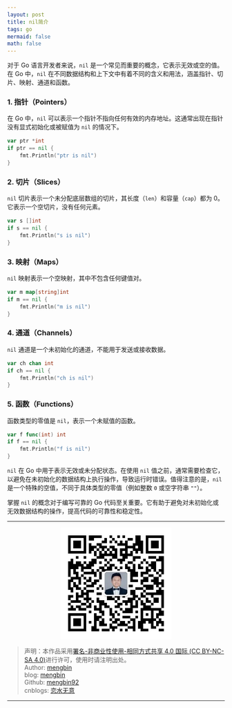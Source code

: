 ```yaml
---
layout: post
title: nil简介
tags: go
mermaid: false
math: false
---  
```


对于 Go 语言开发者来说，`nil` 是一个常见而重要的概念，它表示无效或空的值。在 Go 中，`nil` 在不同数据结构和上下文中有着不同的含义和用法，涵盖指针、切片、映射、通道和函数。

### 1. **指针（Pointers）**

在 Go 中，`nil` 可以表示一个指针不指向任何有效的内存地址。这通常出现在指针没有显式初始化或被赋值为 `nil` 的情况下。

```go
var ptr *int
if ptr == nil {
    fmt.Println("ptr is nil")
}
```

### 2. **切片（Slices）**

`nil` 切片表示一个未分配底层数组的切片，其长度（`len`）和容量（`cap`）都为 0。它表示一个空切片，没有任何元素。

```go
var s []int
if s == nil {
    fmt.Println("s is nil")
}
```

### 3. **映射（Maps）**

`nil` 映射表示一个空映射，其中不包含任何键值对。

```go
var m map[string]int
if m == nil {
    fmt.Println("m is nil")
}
```

### 4. **通道（Channels）**

`nil` 通道是一个未初始化的通道，不能用于发送或接收数据。

```go
var ch chan int
if ch == nil {
    fmt.Println("ch is nil")
}
```

### 5. **函数（Functions）**

函数类型的零值是 `nil`，表示一个未赋值的函数。

```go
var f func(int) int
if f == nil {
    fmt.Println("f is nil")
}
```

`nil` 在 Go 中用于表示无效或未分配状态。在使用 `nil` 值之前，通常需要检查它，以避免在未初始化的数据结构上执行操作，导致运行时错误。值得注意的是，`nil` 是一个特殊的空值，不同于具体类型的零值（例如整数 `0` 或空字符串 `""`）。

掌握 `nil` 的概念对于编写可靠的 Go 代码至关重要。它有助于避免对未初始化或无效数据结构的操作，提高代码的可靠性和稳定性。

---

<div align="center">
  <img src="../img/qrcode_wechat.jpg" alt="孟斯特">
</div>

> 声明：本作品采用[署名-非商业性使用-相同方式共享 4.0 国际 (CC BY-NC-SA 4.0)](https://creativecommons.org/licenses/by-nc-sa/4.0/deed.zh)进行许可，使用时请注明出处。  
> Author: [mengbin](mengbin1992@outlook.com)  
> blog: [mengbin](https://mengbin.top)  
> Github: [mengbin92](https://mengbin92.github.io/)  
> cnblogs: [恋水无意](https://www.cnblogs.com/lianshuiwuyi/)  

---
